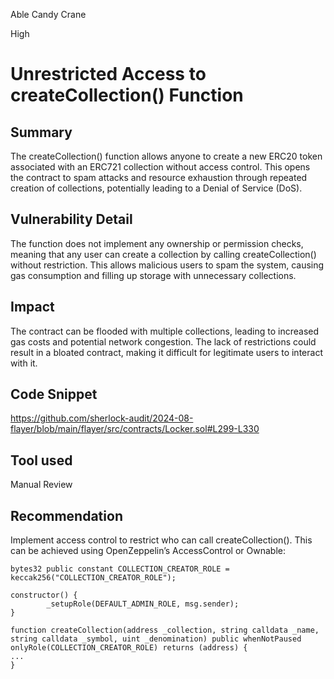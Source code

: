 Able Candy Crane

High

# Unrestricted Access to createCollection() Function

## Summary
The createCollection() function allows anyone to create a new ERC20 token associated with an ERC721 collection without access control. This opens the contract to spam attacks and resource exhaustion through repeated creation of collections, potentially leading to a Denial of Service (DoS).

## Vulnerability Detail
The function does not implement any ownership or permission checks, meaning that any user can create a collection by calling createCollection() without restriction. This allows malicious users to spam the system, causing gas consumption and filling up storage with unnecessary collections.

## Impact
The contract can be flooded with multiple collections, leading to increased gas costs and potential network congestion.
The lack of restrictions could result in a bloated contract, making it difficult for legitimate users to interact with it.

## Code Snippet
https://github.com/sherlock-audit/2024-08-flayer/blob/main/flayer/src/contracts/Locker.sol#L299-L330

## Tool used
Manual Review

## Recommendation
Implement access control to restrict who can call createCollection(). This can be achieved using OpenZeppelin’s AccessControl or Ownable:

```solidity
bytes32 public constant COLLECTION_CREATOR_ROLE = keccak256("COLLECTION_CREATOR_ROLE");

constructor() {
        _setupRole(DEFAULT_ADMIN_ROLE, msg.sender);
}

function createCollection(address _collection, string calldata _name, string calldata _symbol, uint _denomination) public whenNotPaused onlyRole(COLLECTION_CREATOR_ROLE) returns (address) {
...
}
```